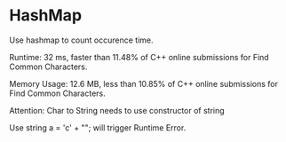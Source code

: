 # HashMap

Use hashmap to count occurence time.

Runtime: 32 ms, faster than 11.48% of C++ online submissions for Find Common Characters.

Memory Usage: 12.6 MB, less than 10.85% of C++ online submissions for Find Common Characters.

Attention: Char to String needs to use constructor of string

Use string a = 'c' + ""; will trigger Runtime Error.